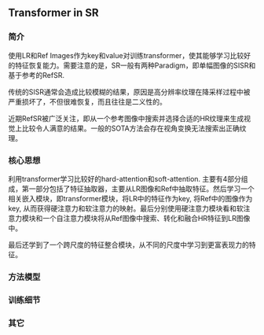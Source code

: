 ## Transformer in SR

### 简介

使用LR和Ref Images作为key和value对训练transformer，使其能够学习比较好的特征恢复能力。需要注意的是，SR一般有两种Paradigm，即单幅图像的SISR和基于参考的RefSR. 

传统的SISR通常会造成比较模糊的结果，原因是高分辨率纹理在降采样过程中被严重损坏了，不但很难恢复，而且往往是二义性的。

近期RefSR被广泛关注，即从一个参考图像中搜索并选择合适的HR纹理来生成视觉上比较令人满意的结果。一般的SOTA方法会存在视角变换无法搜索出正确纹理。

### 核心思想

利用transformer学习比较好的hard-attention和soft-attention. 主要有4部分组成，第一部分包括了特征抽取器，主要从LR图像和Ref中抽取特征。然后学习一个相关嵌入模块，即transformer模块，将LR中的特征作为key, 将Ref中的图像作为key, 从而获得硬注意力和软注意力的映射。最后分别使用硬注意力模块看和软注意力模块和一个自注意力模块将从Ref图像中搜索、转化和融合HR特征到LR图像中。

最后还学到了一个跨尺度的特征整合模块，从不同的尺度中学习到更富表现力的特征。 

### 方法模型

### 训练细节

### 其它

